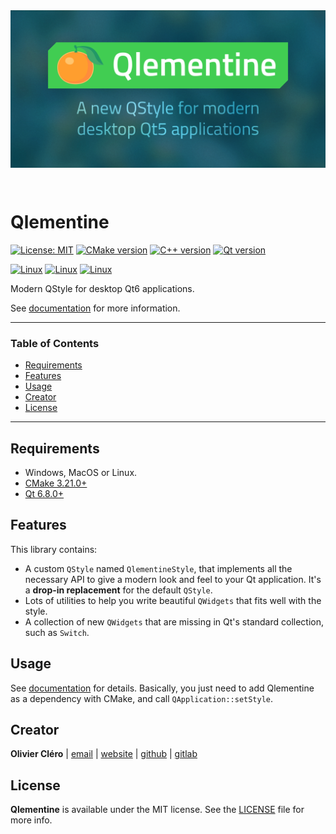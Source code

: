 <div align="center">
  <a href="https://oclero.github.io/qlementine">
    <img style="margin-bottom: 2em;"  src="branding/thumbnail.png">
  </a>
</div>

# Qlementine

[![License: MIT](https://img.shields.io/badge/license-MIT-green)](https://mit-license.org)
[![CMake version](https://img.shields.io/badge/CMake-3.21.0+-064F8C?logo=cmake)](https://cmake.org)
[![C++ version](https://img.shields.io/badge/C++-17-00599C?logo=++)](https://www.qt.io)
[![Qt version](https://img.shields.io/badge/Qt-6.8.0+-41CD52?logo=qt)](https://www.qt.io)

[![Linux](https://github.com/oclero/qlementine/actions/workflows/linux.yml/badge.svg)](https://github.com/oclero/qlementine/actions/workflows/linux.yml)
[![Linux](https://github.com/oclero/qlementine/actions/workflows/windows.yml/badge.svg)](https://github.com/oclero/qlementine/actions/workflows/windows.yml)
[![Linux](https://github.com/oclero/qlementine/actions/workflows/macos.yml/badge.svg)](https://github.com/oclero/qlementine/actions/workflows/macos.yml)

Modern QStyle for desktop Qt6 applications.

See [documentation](https://oclero.github.io/qlementine) for more information.

---

### Table of Contents

- [Requirements](#requirements)
- [Features](#features)
- [Usage](#usage)
- [Creator](#creator)
- [License](#license)

---

## Requirements

- Windows, MacOS or Linux.
- [CMake 3.21.0+](https://cmake.org/download)
- [Qt 6.8.0+](https://www.qt.io/download-qt-installer)

## Features

This library contains:

- A custom `QStyle` named `QlementineStyle`, that implements all the necessary API to give a modern look and feel to your Qt application. It's a **drop-in replacement** for the default `QStyle`.
- Lots of utilities to help you write beautiful `QWidgets` that fits well with the style.
- A collection of new `QWidgets` that are missing in Qt's standard collection, such as `Switch`.

## Usage

See [documentation](docs/usage.md) for details. Basically, you just need to add Qlementine as a dependency with CMake, and call `QApplication::setStyle`.

## Creator

**Olivier Cléro** | [email](mailto:oclero@pm.me) | [website](https://www.olivierclero.com) | [github](https://www.github.com/oclero) | [gitlab](https://www.gitlab.com/oclero)

## License

**Qlementine** is available under the MIT license. See the [LICENSE](LICENSE) file for more info.
